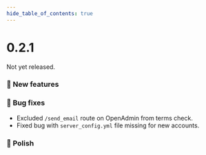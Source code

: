 ```yaml
--- 
hide_table_of_contents: true
---
```



# 0.2.1

Not yet released.

### 🚀 New features


### 🐛 Bug fixes
- Excluded `/send_email` route on OpenAdmin from terms check.
- Fixed bug with `server_config.yml` file missing for new accounts.


### 💅 Polish

